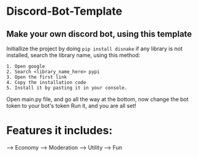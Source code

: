 # Discord-Bot-Template
Make your own discord bot, using this template
-----------------------------------------------

Initiallize the project by doing `pip install disnake`
if any library is not installed, search the library name, using this method:
    
    1. Open google
    2. Search <library_name_here> pypi
    3. Open the first link
    4. Copy the installation code
    5. Install it by pasting it in your console.
    
Open main.py file, and go all the way at the bottom, now change the bot token to your bot's token
Run it, and you are all set!



# Features it includes:

--> Economy
--> Moderation
--> Utility
--> Fun
